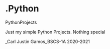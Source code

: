 # .Python
PythonProjects

 Just my simple Python Projects. Nothing special
 
 _Carl Justin Gamos_BSCS-1A
 2020-2021
